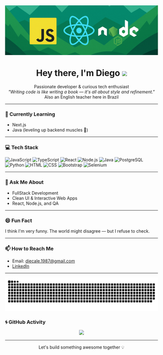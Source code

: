 <p align="center">
  <img src="https://raw.githubusercontent.com/Diecale/Diecale/main/logo.png" alt="Hi, I'm Diego - Software Developer" />
</p>


<h1 align="center">Hey there, I'm Diego <img src="https://media.giphy.com/media/hvRJCLFzcasrR4ia7z/giphy.gif" width="30"/></h1>
<p align="center">
  Passionate developer & curious tech enthusiast <br/>
  <i>"Writing code is like writing a book — it's all about style and refinement."</i><br/>
  Also an English teacher here in Brazil
</p>

---

### 🌱 Currently Learning

- Next.js
- Java (leveling up backend muscles 💪)

---

### 💻 Tech Stack

<p align="left">
  <img src="https://cdn.jsdelivr.net/gh/devicons/devicon/icons/javascript/javascript-original.svg" width="40" alt="JavaScript"/>
  <img src="https://cdn.jsdelivr.net/gh/devicons/devicon/icons/typescript/typescript-original.svg" width="40" alt="TypeScript"/>
  <img src="https://cdn.jsdelivr.net/gh/devicons/devicon/icons/react/react-original.svg" width="40" alt="React"/>
  <img src="https://cdn.jsdelivr.net/gh/devicons/devicon/icons/nodejs/nodejs-original.svg" width="40" alt="Node.js"/>
  <img src="https://cdn.jsdelivr.net/gh/devicons/devicon/icons/java/java-original.svg" width="40" alt="Java"/>
  <img src="https://cdn.jsdelivr.net/gh/devicons/devicon/icons/postgresql/postgresql-original.svg" width="40" alt="PostgreSQL"/>
  <img src="https://cdn.jsdelivr.net/gh/devicons/devicon/icons/python/python-original.svg" width="40" alt="Python"/>
  <img src="https://cdn.jsdelivr.net/gh/devicons/devicon/icons/html5/html5-original.svg" width="40" alt="HTML"/>
  <img src="https://cdn.jsdelivr.net/gh/devicons/devicon/icons/css3/css3-original.svg" width="40" alt="CSS"/>
  <img src="https://cdn.jsdelivr.net/gh/devicons/devicon/icons/bootstrap/bootstrap-original.svg" width="40" alt="Bootstrap"/>
  <img src="https://cdn.jsdelivr.net/gh/devicons/devicon/icons/selenium/selenium-original.svg" width="40" alt="Selenium"/>
</p>

---

### 💬 Ask Me About

- FullStack Development
- Clean UI & Interactive Web Apps
- React, Node.js, and QA 

---

### 😄 Fun Fact

I think I'm very funny. The world might disagree — but I refuse to check.

---

### 📫 How to Reach Me

- Email: [diecale.1987@gmail.com](mailto:diecale.1987@gmail.com)
- [LinkedIn](https://linkedin.com/in/diego-castro-9a748a99/)

---

<picture>
  <source media="(prefers-color-scheme: dark)" srcset="https://raw.githubusercontent.com/Diecale/Diecale/output/github-snake-dark.svg" />
  <source media="(prefers-color-scheme: light)" srcset="https://raw.githubusercontent.com/Diecale/Diecale/output/github-snake.svg" />
  <img alt="github-snake" src="https://raw.githubusercontent.com/Diecale/Diecale/output/github-snake.svg" />
</picture>

### 🌀 GitHub Activity

<p align="center">
  <img src="https://github-readme-activity-graph.vercel.app/graph?username=Diecale&theme=dracula" />
</p>

---

<p align="center">
  Let's build something awesome together 💡
</p>
